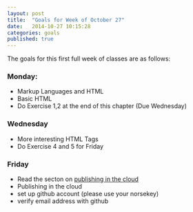 ```yaml
---
layout: post
title:  "Goals for Week of October 27"
date:   2014-10-27 10:15:28
categories: goals
published: true
---
```


The goals for this first full week of classes are as follows:

### Monday:

* Markup Languages and HTML
* Basic HTML
* Do Exercise 1,2 at the end of this chapter (Due Wednesday)

### Wednesday

* More interesting HTML Tags
* Do Exercise 4 and 5 for Friday

### Friday

* Read the secton on [publishing in the cloud](http://interactivepython.org/runestone/static/webfundamentals/Cloud/cloudintro.html) 
* Publishing in the cloud
* set up github account (please use your norsekey)
* verify email address with github
